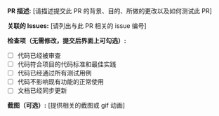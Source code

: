 **PR 描述:** [请描述提交此 PR 的背景、目的、所做的更改以及如何测试此 PR]

**关联的 Issues:** [请列出与此 PR 相关的 issue 编号]

**检查项（无需修改，提交后界面上可勾选）:**
- [ ]  代码已经被审查
- [ ]  代码符合项目的代码标准和最佳实践
- [ ]  代码已经通过所有测试用例
- [ ]  代码不影响现有功能的正常使用
- [ ]  文档已经同步更新

**截图（可选）:** [提供相关的截图或 gif 动画]
